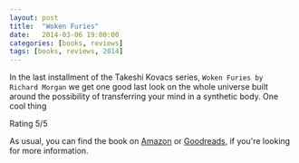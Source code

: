 ```yaml
---
layout: post
title:  "Woken Furies"
date:   2014-03-06 19:00:00
categories: [books, reviews]
tags: [books, reviews, 2014]
---
```

In the last installment of the Takeshi Kovacs series, `Woken Furies by Richard Morgan` we get one good last look on the whole universe built around the possibility of transferring your mind in a synthetic body.
One cool thing

Rating 5/5

As usual, you can find the book on [Amazon] or [Goodreads], if you're looking for more information.

[Amazon]: http://www.amazon.com/Woken-Furies-Takeshi-Kovacs-Novel/dp/0345499778
[Goodreads]: https://www.goodreads.com/book/show/1747814.Woken_Furies
